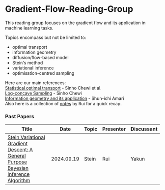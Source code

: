 # Gradient-Flow-Reading-Group
 
This reading group focuses on the gradient flow and its application in machine learning tasks.  

Topics encompass but not be limited to: 
- optimal transport
- information geometry
- diffusion/flow-based model
- Stein's method
- variational inference
- optimisation-centred sampling

Here are our main references:   
[Statistical optimal transport](https://arxiv.org/abs/2407.18163) -  Sinho Chewi et al.     
[Log-concave Sampling](https://chewisinho.github.io/main.pdf) - Sinho Chewi      
[Information geometry and its application](https://link.springer.com/book/10.1007/978-4-431-55978-8) - Shun-ichi Amari      
Also here is a collection of [notes](https://shusheng3927.github.io/notes.html) by Rui for a quick recap.



### Past Papers  

| Title | Date | Topic | Presenter | Discussant |
|-------|------|-------|-----------|------------|
|[Stein Variational Gradient Descent: A General Purpose Bayesian Inference Algorithm](https://arxiv.org/abs/1608.04471)| 2024.09.19 | Stein | Rui | Yakun |
